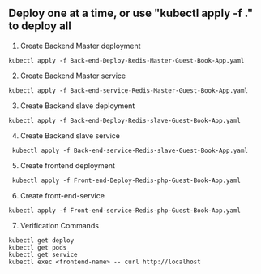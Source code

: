 ## Deploy one at a time, or use "kubectl apply -f ." to deploy all

1. Create Backend Master deployment

```
kubectl apply -f Back-end-Deploy-Redis-Master-Guest-Book-App.yaml
```
2. Create Backend  Master service 

```
kubectl apply -f Back-end-service-Redis-Master-Guest-Book-App.yaml
```
3. Create Backend slave deployment

```
kubectl apply -f Back-end-Deploy-Redis-slave-Guest-Book-App.yaml
```
4. Create Backend slave service 

```
 kubectl apply -f Back-end-service-Redis-slave-Guest-Book-App.yaml
```
5. Create frontend deployment

```
 kubectl apply -f Front-end-Deploy-Redis-php-Guest-Book-App.yaml 
```
6. Create front-end-service 

```
kubectl apply -f Front-end-service-Redis-php-Guest-Book-App.yaml
```
7. Verification Commands

```
kubectl get deploy
kubectl get pods 
kubectl get service
kubectl exec <frontend-name> -- curl http://localhost